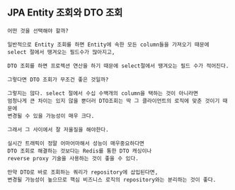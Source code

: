 ## JPA Entity 조회와 DTO 조회

    어떤 것을 선택해야 할까?
    
    일반적으로 Entity 조회를 하면 Entity에 속한 모든 column들을 가져오기 때문에
    select 절에서 땡겨오는 필드수가 많아지고,

    DTO 조회를 하면 프로젝션 연산을 하기 때문에 select절에서 땡겨오는 필드 수가 적어진다.
    
    그렇다면 DTO 조회가 무조건 좋은 것일까?

    그렇지는 않다. select 절에서 수십 수백개의 column을 택하는 것이 아니라면
    엄청나게 큰 차이는 있지 않을 뿐더러 DTO조회는 딱 그 클라이언트의 로직에 맞춘 것이기 때문에
    변경될 수 있을 가능성이 매우 크다.

    그래서 그 사이에서 잘 저울질을 해야한다.

    실시간 트래픽이 정말 어마어마해서 성능이 매우중요하다면
    DTO 조회로 해결하는 것보다는 Redis를 통한 DTO 캐싱이나
    reverse proxy 기술을 사용하는 것이 좋을 수 있다.

    만약 DTO로 바로 조회하는 쿼리가 repository에 삽입된다면,
    변경될 가능성이 높으므로 핵심 비즈니스 로직의 repository와는 분리하는 것이 좋다.
